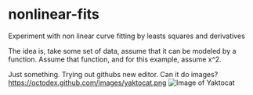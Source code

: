 # nonlinear-fits
Experiment with non linear curve fitting by leasts squares and derivatives


The idea is, take some set of data, assume that it can be modeled by a
function. Assume that function, and for this example, assume x^2. 



Just something.  Trying out githubs new editor.
Can it do images?
https://octodex.github.com/images/yaktocat.png
![Image of Yaktocat](https://octodex.github.com/images/yaktocat.png)


